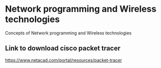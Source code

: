 # Network programming and Wireless technologies
Concepts of Network programming and Wireless technologies

<h2>Link to download cisco packet tracer</h2>

https://www.netacad.com/portal/resources/packet-tracer
